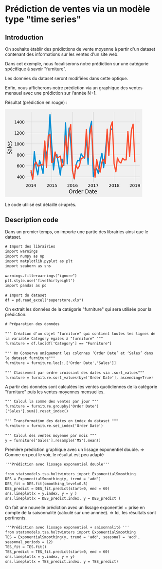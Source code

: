 # Prédiction de ventes via un modèle type "time series"

## Introduction

On souhaite établir des prédictions de vente moyenne à partir d'un dataset contenant des informations sur les ventes d'un site web.

Dans cet exemple, nous focaliserons notre prédiction sur une catégorie spécifique à savoir "furniture". 

Les données du dataset seront modifiées dans cette optique.

Enfin, nous afficherons notre prédiction via un graphique des ventes mensuel avec une prédiction sur l'année N+1.

Résultat (prédiction en rouge) :
 
![alt text](https://github.com/MathieuBerthier/ML_Time_Series-Superstore/blob/master/img/prediction_with_seasonnality.png)

Le code utilisé est détaillé ci-après.

## Description code

Dans un premier temps, on importe une partie des librairies ainsi que le dataset.

```
# Import des librairies
import warnings
import numpy as np
import matplotlib.pyplot as plt
import seaborn as sns

warnings.filterwarnings("ignore")
plt.style.use('fivethirtyeight')
import pandas as pd

# Import du dataset
df = pd.read_excel("superstore.xls")
```


On extrait les données de la catégorie "furniture" qui sera utilisée pour la prédiction.

```
# Préparation des données

""" Création d'un objet "furniture" qui contient toutes les lignes de la variable Category égales à "furniture" """
furniture = df.loc[df['Category'] == "Furniture"]

""" On Conserve uniquement les colonnes ‘Order Date’ et ‘Sales’ dans le dataset furniture"""
furniture = furniture.loc[:,['Order Date','Sales']]

""" Classement par ordre croissant des dates via .sort_values"""
furniture = furniture.sort_values(by=['Order Date'], ascending=True)
```

A partir des données sont calculées les ventes quotidiennes de la catégorie "furniture" puis les ventes moyennes mensuelles.

```
""" Calcul la somme des ventes par jour """
furniture = furniture.groupby('Order Date')['Sales'].sum().reset_index()

""" Transformation des dates en index du dataset """
furniture = furniture.set_index('Order Date')

""" Calcul des ventes moyenne par mois """
y = furniture['Sales'].resample('MS').mean() 
```

Première prédiction graphique avec un lissage exponentiel double.
=> Comme on peut le voir, le résultat est peu adapté

```
'''Prédiction avec lissage exponentiel double'''

from statsmodels.tsa.holtwinters import ExponentialSmoothing
DES = ExponentialSmoothing(y, trend = 'add')
DES_fit = DES.fit(smoothing_level=0.5)
DES_predict = DES_fit.predict(start=0, end = 60)
sns.lineplot(x = y.index, y = y )
sns.lineplot(x = DES_predict.index, y = DES_predict )
```

On fait une nouvelle prédiction avec un lissage exponentiel + prise en compte de la saisonnalité (calculé sur une annnée).
=> Ici, les résultats sont pertinents.

```
'''Prédiction avec lissage exponentiel + saisonnalité '''
from statsmodels.tsa.holtwinters import ExponentialSmoothing
TES = ExponentialSmoothing(y, trend = 'add', seasonal = 'add', seasonal_periods = 12)
TES_fit = TES.fit()
TES_predict = TES_fit.predict(start=0, end = 60)
sns.lineplot(x = y.index, y = y)
sns.lineplot(x = TES_predict.index, y = TES_predict)
```
